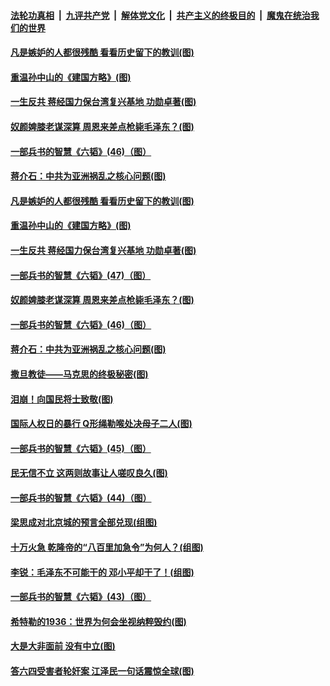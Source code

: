 

####  [法轮功真相](../../../../basic/blob/master/README.md?t=06100736) &nbsp;|&nbsp; [九评共产党](../../../../9ping.md/blob/master/README.md?t=06100736) &nbsp;|&nbsp; [解体党文化](../../../../jtdwh.md/blob/master/README.md?t=06100736)  &nbsp;|&nbsp; [共产主义的终极目的](../../../../gczydzjmd.md/blob/master/README.md?t=06100736) &nbsp;|&nbsp; [魔鬼在统治我们的世界](../../../../mgztzwmdsj.md/blob/master/README.md?t=06100736) 

#### [凡是嫉妒的人都很残酷 看看历史留下的教训(图)](../pages/p6/934493.md?t=06100736) 

#### [重温孙中山的《建国方略》(图)](../pages/p6/935482.md?t=06100736) 

#### [一生反共 蒋经国力保台湾复兴基地 功勋卓著(图)](../pages/p6/934951.md?t=06100736) 

#### [奴颜婢膝老谋深算 周恩来差点枪毙毛泽东？(图)](../pages/p6/935551.md?t=06100736) 

#### [一部兵书的智慧《六韬》(46)（图）](../pages/p6/931125.md?t=06100736) 

#### [蒋介石：中共为亚洲祸乱之核心问题(图)](../pages/p6/935378.md?t=06100736) 

#### [凡是嫉妒的人都很残酷 看看历史留下的教训(图)](../pages/p6/934493.md?t=06100736) 

#### [重温孙中山的《建国方略》(图)](../pages/p6/935482.md?t=06100736) 

#### [一生反共 蒋经国力保台湾复兴基地 功勋卓著(图)](../pages/p6/934951.md?t=06100736) 

#### [一部兵书的智慧《六韬》(47)（图）](../pages/p6/931126.md?t=06100736) 

#### [奴颜婢膝老谋深算 周恩来差点枪毙毛泽东？(图)](../pages/p6/935551.md?t=06100736) 

#### [一部兵书的智慧《六韬》(46)（图）](../pages/p6/931125.md?t=06100736) 

#### [蒋介石：中共为亚洲祸乱之核心问题(图)](../pages/p6/935378.md?t=06100736) 

#### [撒旦教徒——马克思的终极秘密(图)](../pages/p6/935813.md?t=06100736) 

#### [泪崩！向国民将士致敬(图)](../pages/p6/934063.md?t=06100736) 

#### [国际人权日的暴行 Q形绳勒喉处决母子二人(图)](../pages/p6/935183.md?t=06100736) 

#### [一部兵书的智慧《六韬》(45)（图）](../pages/p6/931123.md?t=06100736) 

#### [民无信不立 这两则故事让人嗟叹良久(图)](../pages/p6/934477.md?t=06100736) 

#### [一部兵书的智慧《六韬》(44)（图）](../pages/p6/931115.md?t=06100736) 

#### [梁思成对北京城的预言全部兑现(组图)](../pages/p6/934983.md?t=06100736) 

#### [十万火急 乾隆帝的“八百里加急令”为何人？(组图)](../pages/p6/934206.md?t=06100736) 

#### [李锐：毛泽东不可能干的 邓小平却干了！(组图)](../pages/p6/934981.md?t=06100736) 

#### [一部兵书的智慧《六韬》(43)（图）](../pages/p6/931114.md?t=06100736) 

#### [希特勒的1936：世界为何会坐视纳粹毁约(图)](../pages/p6/935217.md?t=06100736) 

#### [大是大非面前 没有中立(图)](../pages/p6/934485.md?t=06100736) 

#### [答六四受害者轮奸案 江泽民一句话震惊全球(图)](../pages/p6/910379.md?t=06100736) 

